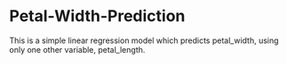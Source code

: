 # Petal-Width-Prediction
This is a simple linear regression model which predicts petal_width, using only one other variable, petal_length. 
